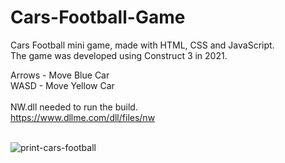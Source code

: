 # Cars-Football-Game
Cars Football mini game, made with HTML, CSS and JavaScript.<br>
The game was developed using Construct 3 in 2021.<br>

Arrows - Move Blue Car<br>
WASD - Move Yellow Car
<br><br>
NW.dll needed to run the build.<br>
https://www.dllme.com/dll/files/nw
<br><br>

![print-cars-football](https://github.com/user-attachments/assets/0a28911c-cd74-4824-b7ad-5bc0ccccedcc)
